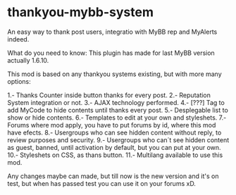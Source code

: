 thankyou-mybb-system
====================

An easy way to thank post users, integratio with MyBB rep and MyAlerts indeed.

What do you need to know: This plugin has made for last MyBB version actually 1.6.10.

This mod is based on any thankyou systems existing, but with more many options:

1.- Thanks Counter inside button thanks for every post.
2.- Reputation System integration or not.
3.- AJAX technology performed.
4.- [???] Tag to add MyCode to hide contents until thanks every post.
5.- Desplegable list to show or hide contents.
6.- Templates to edit at your own and styleshets.
7.- Forums where mod apply, you have to put forums by id, where this mod have efects.
8.- Usergroups who can see hidden content without reply, to review purposes and security.
9.- Usergroups who can´t see hidden content as guest, banned, until activation by default, but you can put at your own.
10.- Styleshets on CSS, as thans button.
11.- Multilang available to use this mod.

Any changes maybe can made, but till now is the new version and it's on test, but when has passed test you can use it on your forums xD.

